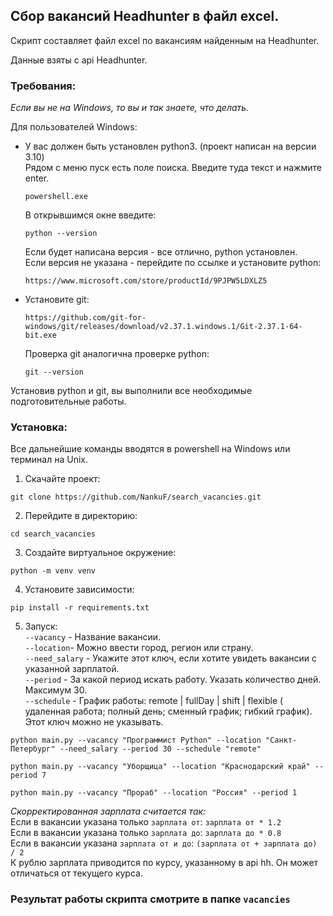 ## Сбор вакансий Headhunter в файл excel.

Скрипт составляет файл excel по вакансиям найденным на Headhunter.<br>

Данные  взяты с api Headhunter.<br>

### Требования:
*Если вы не на Windows, то вы и так знаете, что делать.*<br>

Для пользователей Windows:<br>
- У вас должен быть установлен python3. (проект написан на версии 3.10)<br>
Рядом с меню пуск есть поле поиска. Введите туда текст и нажмите enter.
    ```commandline
    powershell.exe
    ```
    В открывшимся окне введите:
    ```commandline
    python --version
    ```
    Если будет написана версия - все отлично, python установлен.<br>
    Если версия не указана - перейдите по ссылке и установите python:<br>
    ```commandline
    https://www.microsoft.com/store/productId/9PJPW5LDXLZ5
    ```
- Установите git:
    ```commandline
    https://github.com/git-for-windows/git/releases/download/v2.37.1.windows.1/Git-2.37.1-64-bit.exe
    ```
    Проверка git аналогична проверке python:<br>
    ```
    git --version
    ```
Установив python и git, вы выполнили все необходимые подготовительные работы.


### Установка:
Все дальнейшие команды вводятся в powershell на Windows или терминал на Unix.<br>
1. Скачайте проект:<br>

```commandline
git clone https://github.com/NankuF/search_vacancies.git
```

2. Перейдите в директорию:<br>

```commandline
cd search_vacancies
```
3. Создайте виртуальное окружение:<br>

```commandline
python -m venv venv
```
4. Установите зависимости:<br>

```commandline
pip install -r requirements.txt
```
5. Запуск:<br>
`--vacancy` - Название вакансии.<br>
`--location`- Можно ввести город, регион или страну.<br>
`--need_salary` - Укажите этот ключ, если хотите увидеть вакансии с указанной зарплатой.<br>
`--period` - За какой период искать работу. Указать количество дней. Максимум 30.<br>
`--schedule` - График работы: remote | fullDay | shift | flexible (
                             удаленная работа; полный день; сменный график; гибкий график). 
                             Этот ключ можно не указывать.
```commandline
python main.py --vacancy "Программист Python" --location "Санкт-Петербург" --need_salary --period 30 --schedule "remote"

```

```commandline
python main.py --vacancy "Уборщица" --location "Краснодарский край" --period 7

```

```commandline
python main.py --vacancy "Прораб" --location "Россия" --period 1

```

*Скорректированная зарплата считается так:*<br>
Если в вакансии указана только `зарплата от`:
`зарплата от * 1.2`<br>
Если в вакансии указана только `зарплата до`:
`зарплата до * 0.8`<br>
Если в вакансии указана `зарплата от и до`:
`(зарплата от + зарплата до) / 2`<br>
К рублю зарплата приводится по курсу, указанному в api hh. Он может отличаться от текущего курса.

### Результат работы скрипта смотрите в папке `vacancies`
